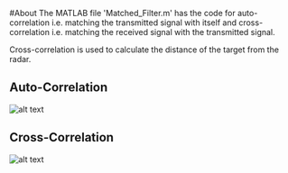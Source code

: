 #About
The MATLAB file 'Matched_Filter.m' has the code for auto-correlation i.e. matching the transmitted signal with itself and cross-correlation i.e. matching the received signal with the transmitted signal.

Cross-correlation is used to calculate the distance of the target from the radar.

## Auto-Correlation
![alt text](https://github.com/adityajain07/Radar-Systems/blob/master/Matched%20Filter/AutoCorr_Plot.png)



## Cross-Correlation
![alt text](https://github.com/adityajain07/Radar-Systems/blob/master/Matched%20Filter/CrossCorr_Plot.png)
